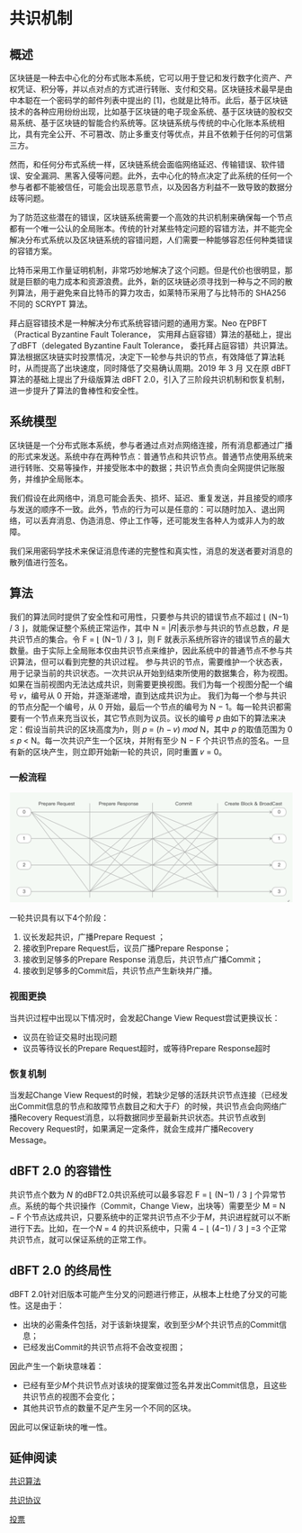 # 共识机制

## 概述 

区块链是一种去中心化的分布式账本系统，它可以用于登记和发行数字化资产、产权凭证、积分等，并以点对点的方式进行转账、支付和交易。区块链技术最早是由中本聪在一个密码学的邮件列表中提出的 [1]，也就是比特币。此后，基于区块链技术的各种应用纷纷出现，比如基于区块链的电子现金系统、基于区块链的股权交易系统、基于区块链的智能合约系统等。区块链系统与传统的中心化账本系统相比，具有完全公开、不可篡改、防止多重支付等优点，并且不依赖于任何的可信第三方。 

然而，和任何分布式系统一样，区块链系统会面临网络延迟、传输错误、软件错误、安全漏洞、黑客入侵等问题。此外，去中心化的特点决定了此系统的任何一个参与者都不能被信任，可能会出现恶意节点，以及因各方利益不一致导致的数据分歧等问题。 

为了防范这些潜在的错误，区块链系统需要一个高效的共识机制来确保每一个节点都有一个唯一公认的全局账本。传统的针对某些特定问题的容错方法，并不能完全解决分布式系统以及区块链系统的容错问题，人们需要一种能够容忍任何种类错误的容错方案。 

比特币采用工作量证明机制，非常巧妙地解决了这个问题。但是代价也很明显，那就是巨额的电力成本和资源浪费。此外，新的区块链必须寻找到一种与之不同的散列算法，用于避免来自比特币的算力攻击，如莱特币采用了与比特币的 SHA256 不同的 SCRYPT 算法。 

拜占庭容错技术是一种解决分布式系统容错问题的通用方案。Neo 在PBFT（Practical Byzantine Fault Tolerance， 实用拜占庭容错）算法的基础上，提出了dBFT（delegated Byzantine Fault Tolerance， 委托拜占庭容错）共识算法。算法根据区块链实时投票情况，决定下一轮参与共识的节点，有效降低了算法耗时，从而提高了出块速度，同时降低了交易确认周期。2019 年 3 月 又在原 dBFT 算法的基础上提出了升级版算法 dBFT 2.0，引入了三阶段共识机制和恢复机制，进一步提升了算法的鲁棒性和安全性。

## 系统模型 

区块链是一个分布式账本系统，参与者通过点对点网络连接，所有消息都通过广播的形式来发送。系统中存在两种节点：普通节点和共识节点。普通节点使用系统来进行转账、交易等操作，并接受账本中的数据；共识节点负责向全网提供记账服务，并维护全局账本。 

我们假设在此网络中，消息可能会丢失、损坏、延迟、重复发送，并且接受的顺序与发送的顺序不一致。此外，节点的行为可以是任意的：可以随时加入、退出网络，可以丢弃消息、伪造消息、停止工作等，还可能发生各种人为或非人为的故障。 

我们采用密码学技术来保证消息传递的完整性和真实性，消息的发送者要对消息的散列值进行签名。

## 算法 

我们的算法同时提供了安全性和可用性，只要参与共识的错误节点不超过 ⌊ (N−1) / 3 ⌋，就能保证整个系统正常运作，其中 N = |𝑅|表示参与共识的节点总数，𝑅 是共识节点的集合。令 F = ⌊ (N−1) / 3 ⌋，则 F 就表示系统所容许的错误节点的最大数量。由于实际上全局账本仅由共识节点来维护，因此系统中的普通节点不参与共识算法，但可以看到完整的共识过程。 
参与共识的节点，需要维护一个状态表，用于记录当前的共识状态。一次共识从开始到结束所使用的数据集合，称为视图。如果在当前视图内无法达成共识，则需要更换视图。我们为每一个视图分配一个编号 𝑣，编号从 0 开始，并逐渐递增，直到达成共识为止。 
我们为每一个参与共识的节点分配一个编号，从 0 开始，最后一个节点的编号为 N − 1。每一轮共识都需要有一个节点来充当议长，其它节点则为议员。议长的编号 𝑝 由如下的算法来决定：假设当前共识的区块高度为ℎ，则 𝑝 = (ℎ − 𝑣) 𝑚𝑜𝑑 N，其中 𝑝 的取值范围为 0 ≤ 𝑝 < N。每一次共识产生一个区块，并附有至少 N − F 个共识节点的签名。一旦有新的区块产生，则立即开始新一轮的共识，同时重置 𝑣 = 0。

### 一般流程

![](../../tooldev/images/consensus/1.png)

一轮共识具有以下4个阶段：

1. 议长发起共识，广播Prepare Request ；
2. 接收到Prepare Request后，议员广播Prepare Response；
3. 接收到足够多的Prepare Response 消息后，共识节点广播Commit；
4. 接收到足够多的Commit后，共识节点产生新块并广播。

### 视图更换

当共识过程中出现以下情况时，会发起Change View Request尝试更换议长：

- 议员在验证交易时出现问题
- 议员等待议长的Prepare Request超时，或等待Prepare Response超时

### 恢复机制

当发起Change View Request的时候，若缺少足够的活跃共识节点连接（已经发出Commit信息的节点和故障节点数目之和大于*F*）的时候，共识节点会向网络广播Recovery Request消息，以将数据同步至最新共识状态。共识节点收到Recovery Request时，如果满足一定条件，就会生成并广播Recovery Message。

## dBFT 2.0 的容错性

共识节点个数为 *N* 的dBFT2.0共识系统可以最多容忍 F =  ⌊ (N−1) / 3 ⌋ 个异常节点。系统的每个共识操作（Commit，Change View，出块等）需要至少 M = N − F 个节点达成共识，只要系统中的正常共识节点不少于*M*，共识进程就可以不断进行下去。比如，在一个*N* = 4 的共识系统中，只需  4 − ⌊ (4−1) / 3 ⌋ =3  个正常共识节点，就可以保证系统的正常工作。

## dBFT 2.0 的终局性

dBFT 2.0针对旧版本可能产生分叉的问题进行修正，从根本上杜绝了分叉的可能性。这是由于：

- 出块的必需条件包括，对于该新块提案，收到至少*M*个共识节点的Commit信息；
- 已经发出Commit的共识节点将不会改变视图；

因此产生一个新块意味着：

- 已经有至少*M*个共识节点对该块的提案做过签名并发出Commit信息，且这些共识节点的视图不会变化；
- 其他共识节点的数量不足产生另一个不同的区块。

因此可以保证新块的唯一性。

## 延伸阅读

[共识算法](../../tooldev/consensus/consensus_algorithm.md)

[共识协议](../../tooldev/consensus/consensus_protocol.md)

[投票](../../tooldev/consensus/vote_validator.md)

